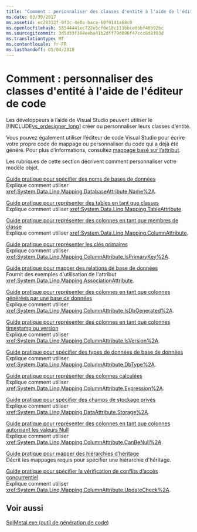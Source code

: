 ```yaml
---
title: "Comment : personnaliser des classes d'entité à l'aide de l'éditeur de code"
ms.date: 03/30/2017
ms.assetid: ec28332f-9f3c-4e0a-baca-60f9141a68c0
ms.openlocfilehash: 58544441ec722e5cf0e18c113bbce0bbf40b92bc
ms.sourcegitcommit: 3d5d33f384eeba41b2dff79d096f47ccc8d8f03d
ms.translationtype: MT
ms.contentlocale: fr-FR
ms.lasthandoff: 05/04/2018
---
```

# <a name="how-to-customize-entity-classes-by-using-the-code-editor"></a>Comment : personnaliser des classes d'entité à l'aide de l'éditeur de code
Les développeurs à l’aide de Visual Studio peuvent utiliser le [!INCLUDE[vs_ordesigner_long](../../../../../../includes/vs-ordesigner-long-md.md)] créer ou personnaliser leurs classes d’entité.  
  
 Vous pouvez également utiliser l’éditeur de code Visual Studio pour écrire votre propre code de mappage ou personnaliser du code qui a déjà été généré. Pour plus d’informations, consultez [mappage basé sur l’attribut](../../../../../../docs/framework/data/adonet/sql/linq/attribute-based-mapping.md).  
  
 Les rubriques de cette section décrivent comment personnaliser votre modèle objet.  
  
 [Guide pratique pour spécifier des noms de bases de données](../../../../../../docs/framework/data/adonet/sql/linq/how-to-specify-database-names.md)  
 Explique comment utiliser <xref:System.Data.Linq.Mapping.DatabaseAttribute.Name%2A>.  
  
 [Guide pratique pour représenter des tables en tant que classes](../../../../../../docs/framework/data/adonet/sql/linq/how-to-represent-tables-as-classes.md)  
 Explique comment utiliser <xref:System.Data.Linq.Mapping.TableAttribute>.  
  
 [Guide pratique pour représenter des colonnes en tant que membres de classe](../../../../../../docs/framework/data/adonet/sql/linq/how-to-represent-columns-as-class-members.md)  
 Explique comment utiliser <xref:System.Data.Linq.Mapping.ColumnAttribute>.  
  
 [Guide pratique pour représenter les clés primaires](../../../../../../docs/framework/data/adonet/sql/linq/how-to-represent-primary-keys.md)  
 Explique comment utiliser <xref:System.Data.Linq.Mapping.ColumnAttribute.IsPrimaryKey%2A>.  
  
 [Guide pratique pour mapper des relations de base de données](../../../../../../docs/framework/data/adonet/sql/linq/how-to-map-database-relationships.md)  
 Fournit des exemples d'utilisation de l'attribut <xref:System.Data.Linq.Mapping.AssociationAttribute>.  
  
 [Guide pratique pour représenter des colonnes en tant que colonnes générées par une base de données](../../../../../../docs/framework/data/adonet/sql/linq/how-to-represent-columns-as-database-generated.md)  
 Explique comment utiliser <xref:System.Data.Linq.Mapping.ColumnAttribute.IsDbGenerated%2A>.  
  
 [Guide pratique pour représenter des colonnes en tant que colonnes timestamp ou version](../../../../../../docs/framework/data/adonet/sql/linq/how-to-represent-columns-as-timestamp-or-version-columns.md)  
 Explique comment utiliser <xref:System.Data.Linq.Mapping.ColumnAttribute.IsVersion%2A>.  
  
 [Guide pratique pour spécifier des types de données de base de données](../../../../../../docs/framework/data/adonet/sql/linq/how-to-specify-database-data-types.md)  
 Explique comment utiliser <xref:System.Data.Linq.Mapping.ColumnAttribute.DbType%2A>.  
  
 [Guide pratique pour représenter des colonnes calculées](../../../../../../docs/framework/data/adonet/sql/linq/how-to-represent-computed-columns.md)  
 Explique comment utiliser <xref:System.Data.Linq.Mapping.ColumnAttribute.Expression%2A>.  
  
 [Guide pratique pour spécifier des champs de stockage privés](../../../../../../docs/framework/data/adonet/sql/linq/how-to-specify-private-storage-fields.md)  
 Explique comment utiliser <xref:System.Data.Linq.Mapping.DataAttribute.Storage%2A>.  
  
 [Guide pratique pour représenter des colonnes en tant que colonnes autorisant les valeurs Null](../../../../../../docs/framework/data/adonet/sql/linq/how-to-represent-columns-as-allowing-null-values.md)  
 Explique comment utiliser <xref:System.Data.Linq.Mapping.ColumnAttribute.CanBeNull%2A>.  
  
 [Guide pratique pour mapper des hiérarchies d’héritage](../../../../../../docs/framework/data/adonet/sql/linq/how-to-map-inheritance-hierarchies.md)  
 Décrit les mappages requis pour spécifier une hiérarchie d'héritage.  
  
 [Guide pratique pour spécifier la vérification de conflits d’accès concurrentiel](../../../../../../docs/framework/data/adonet/sql/linq/how-to-specify-concurrency-conflict-checking.md)  
 Explique comment utiliser <xref:System.Data.Linq.Mapping.ColumnAttribute.UpdateCheck%2A>.  
  
## <a name="see-also"></a>Voir aussi  
 [SqlMetal.exe (outil de génération de code)](../../../../../../docs/framework/tools/sqlmetal-exe-code-generation-tool.md)
